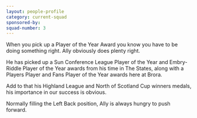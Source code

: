 ```yaml
---
layout: people-profile
category: current-squad
sponsored-by:
squad-number: 3
---
```

When you pick up a Player of the Year Award you know you have to be doing something right. Ally obviously does plenty right.

He has picked up a Sun Conference League Player of the Year and Embry-Riddle Player of the Year awards from his time in The States, along with a Players Player and Fans Player of the Year awards here at Brora.

Add to that his Highland League and North of Scotland Cup winners medals, his importance in our success is obvious.

Normally filling the Left Back position, Ally is always hungry to push forward.
